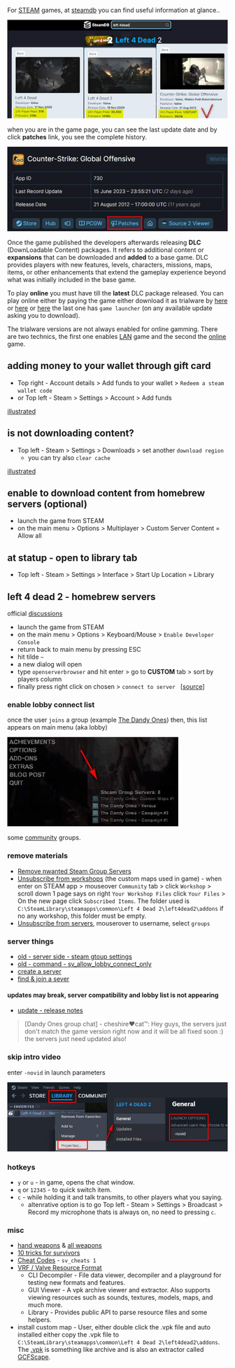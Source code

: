 For [STEAM](https://is.gd/7bPxIZ) games, at [steamdb](https://steamdb.info/) you can find useful information at glance..  

![img](../assets/steam1.jpg)

when you are in the game page, you can see the last update date and by click **patches** link, you see the complete history.  

![img](../assets/steam2.jpg)

Once the game published the developers afterwards releasing **DLC** (DownLoadable Content) packages.  It refers to additional content or **expansions** that can be downloaded and **added** to a base game. DLC provides players with new features, levels, characters, missions, maps, items, or other enhancements that extend the gameplay experience beyond what was initially included in the base game.  

To play **online** you must have till the **latest** DLC package released. You can play online either by paying the game either download it as trialware by [here](https://thepiratebay.org/search.php?q=user:liluser) or [here](https://cs.rin.ru/) or [here](https://se7en.ws/?lang=en) the last one has `game launcher` (on any available update asking you to download).

The trialware versions are not always enabled for online gamming. There are two technics, the first one enables [LAN](https://gitlab.com/Mr_Goldberg/goldberg_emulator) game and the second the [online](https://hl2go.com/downloads/dedicated-servers/srcds/revemu-latest-version-linux-windows/) game.  

## adding money to your wallet through gift card  
* Top right - Account details > Add funds to your wallet > `Redeem a steam wallet code`
* or Top left - Steam > Settings > Account > Add funds

[illustrated](https://www.mygiftcardsupply.com/how-to-redeem-your-steam-gift-card/)

## is not downloading content?  
* Top left - Steam > Settings > Downloads > set another `download region`
  * you can try also `clear cache`

[illustrated](https://youtu.be/RSSQhcE3si4?t=142)

## enable to download content from homebrew servers (optional)

* launch the game from STEAM
* on the main menu > Options > Multiplayer > Custom Server Content = Allow all

## at statup - open to library tab
* Top left - Steam > Settings > Interface > Start Up Location = Library

## left 4 dead 2 - homebrew servers 

official [discussions](https://steamcommunity.com/app/550/discussions/)

* launch the game from STEAM 
* on the main menu > Options > Keyboard/Mouse > `Enable Developer Console` 
* return back to main menu by pressing ESC
* hit tilde `~`
* a new dialog will open
* type `openserverbrowser` and hit enter > go to **CUSTOM** tab > sort by players column
* finally press right click on chosen > `connect to server` &nbsp; [[source](https://gamefaqs.gamespot.com/boards/960510-left-4-dead-2/52324192)]

### enable lobby connect list
once the user `joins` a group (example [The Dandy Ones](https://steamcommunity.com/groups/TheDandyOnes)) then, this list appears on main menu (aka lobby)  

![img](../assets/l4d2_lobby_servers.jpg)

some [community](https://steamcommunity.com/search/groups/#text=L4D2+group+servers) groups.  

### remove materials
* [Remove nwanted Steam Group Servers](http://steamcommunity.com/my/followedgames/)
* [Unsubscribe from workshops](https://www.youtube.com/watch?v=c3jtRUiuJzU&t=26s) (the custom maps used in game) - when enter on STEAM app > mouseover `Community` tab > click `Workshop` > scroll down 1 page says on right `Your Workshop Files` click `Your Files` > On the new page click `Subscribed Items`.  The folder used is `C:\SteamLibrary\steamapps\common\Left 4 Dead 2\left4dead2\addons` if no any workshop, this folder must be empty.  
* [Unsubscribe from servers](https://steamcommunity.com/), mouserover to username, select `groups`  

### server things
* [old - server side - steam gtoup settings](https://pricklytech.wordpress.com/2008/12/17/left-4-dead-steam-group-server-settings/)
* [old - command - sv_allow_lobby_connect_only](https://commands.gg/l4d2/sv-allow-lobby-connect-only)
* [create a server](https://steamcommunity.com/sharedfiles/filedetails/?id=276173458)
* [find & join a sever](https://steamcommunity.com/sharedfiles/filedetails/?id=573020642)

#### updates may break, server compatibility and lobby list is not appearing 
* [update - release notes](https://left4dead.fandom.com/wiki/Updates_(Left_4_Dead_2)#August_22,_2023_(2.2.2.8))
> [Dandy Ones group chat] - cheshire❤cat™:
> Hey guys, the servers just don't match the game version right now and it will be all fixed soon :) the servers just need updated also!  

### skip intro video

enter `-novid` in launch parameters  

![img](../assets/l4d2_novid.jpg)

### hotkeys

* `y` or `u` - in game, opens the chat window.
* `q` or `12345` - to quick switch item.
* `c` - while holding it and talk transmits, to other players what you saying.
   * altenrative option is to go Top left - Steam > Settings > Broadcast > Record my microphone thats is always on, no need to pressing `c`.

### misc

* [hand weapons](https://imgur.com/a/8FBIe1K) & [all weapons](https://left4dead.fandom.com/wiki/Weapons)
* [10 tricks for survivors](https://www.youtube.com/watch?v=AEWIe3YRq7Y)
* [Cheat Codes](https://www.liveabout.com/left-4-dead-2-cheats-pc-3401984) - `sv_cheats 1`
* [VRF / Valve Resource Format](https://github.com/SteamDatabase/ValveResourceFormat)
  * CLI Decompiler - File data viewer, decompiler and a playground for testing new formats and features.
  * GUI Viewer - A vpk archive viewer and extractor. Also supports viewing resources such as sounds, textures, models, maps, and much more.
  * Library - Provides public API to parse resource files and some helpers.
* install custom map - User, either double click the .vpk file and auto installed either copy the .vpk file to `C:\SteamLibrary\steamapps\common\Left 4 Dead 2\left4dead2\addons`. The [.vpk](https://www.gamemaps.com/details/26998) is something like archive and is also an extractor called [GCFScape](https://developer.valvesoftware.com/wiki/GCFScape). 